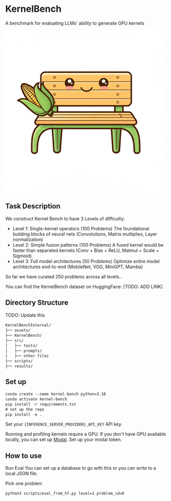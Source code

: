 # KernelBench

A benchmark for evaluating LLMs' ability to generate GPU kernels

![KernelBenchMascot](./assets/figures/KernelBenchMascot.png)

## Task Description

We construct Kernel Bench to have 3 Levels of difficulty:
- Level 1: Single-kernel operators (100 Problems)
    The foundational building blocks of neural nets (Convolutions, Matrix multiplies, Layer normalization)
- Level 2: Simple fusion patterns (100 Problems)
    A fused kernel would be faster than separated kernels (Conv + Bias + ReLU, Matmul + Scale + Sigmoid)
- Level 3: Full model architectures (50 Problems)
    Optimize entire model architectures end-to-end (MobileNet, VGG, MiniGPT, Mamba)

So far we have curated 250 problems across all levels..

You can find the KernelBench dataset on HuggingFace: [TODO: ADD LINK]

## Directory Structure
TODO: Update this
```
KernelBenchInternal/
├── assets/
├── KernelBench/
├── src/
│   ├── tests/  
│   ├── prompts/
│   ├── other files
├── scripts/
├── results/
```

## Set up
```
conda create --name kernel-bench python=3.10
conda activate kernel-bench
pip install -r requirements.txt
# set up the repo
pip install -e . 
```

Set your `{INFERENCE_SERVER_PROVIDER}_API_KEY` API key.

Running and profiling kernels require a GPU. If you don't have GPU available locally, you can set up [Modal](https://modal.com/). Set up your modal token.

## How to use
Run Eval
You can set up a database to go with this or you can write to a local JSON file.

Pick one problem
```
python3 scripts/eval_from_hf.py level=1 problem_id=0
```